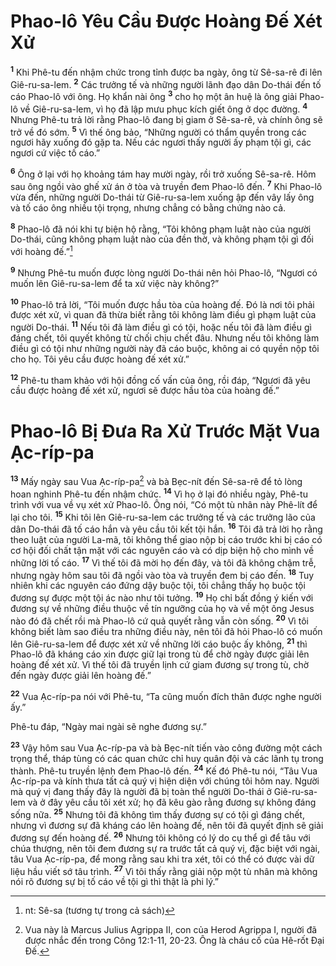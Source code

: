# Phao-lô Yêu Cầu Được Hoàng Đế Xét Xử

<sup><b>1</b></sup> Khi Phê-tu đến nhậm chức trong tỉnh được ba ngày, ông từ Sê-sa-rê đi lên Giê-ru-sa-lem. <sup><b>2</b></sup> Các trưởng tế và những người lãnh đạo dân Do-thái đến tố cáo Phao-lô với ông. Họ khẩn nài ông <sup><b>3</b></sup> cho họ một ân huệ là ông giải Phao-lô về Giê-ru-sa-lem, vì họ đã lập mưu phục kích giết ông ở dọc đường. <sup><b>4</b></sup> Nhưng Phê-tu trả lời rằng Phao-lô đang bị giam ở Sê-sa-rê, và chính ông sẽ trở về đó sớm. <sup><b>5</b></sup> Vì thế ông bảo, “Những người có thẩm quyền trong các ngươi hãy xuống đó gặp ta. Nếu các ngươi thấy người ấy phạm tội gì, các ngươi cứ việc tố cáo.”

<sup><b>6</b></sup> Ông ở lại với họ khoảng tám hay mười ngày, rồi trở xuống Sê-sa-rê. Hôm sau ông ngồi vào ghế xử án ở tòa và truyền đem Phao-lô đến. <sup><b>7</b></sup> Khi Phao-lô vừa đến, những người Do-thái từ Giê-ru-sa-lem xuống ập đến vây lấy ông và tố cáo ông nhiều tội trọng, nhưng chẳng có bằng chứng nào cả.

<sup><b>8</b></sup> Phao-lô đã nói khi tự biện hộ rằng, “Tôi không phạm luật nào của người Do-thái, cũng không phạm luật nào của đền thờ, và không phạm tội gì đối với hoàng đế.”[^1-bc8219d1-fca8-4d09-847f-ad24d77512e1]

<sup><b>9</b></sup> Nhưng Phê-tu muốn được lòng người Do-thái nên hỏi Phao-lô, “Ngươi có muốn lên Giê-ru-sa-lem để ta xử việc này không?”

<sup><b>10</b></sup> Phao-lô trả lời, “Tôi muốn được hầu tòa của hoàng đế. Đó là nơi tôi phải được xét xử, vì quan đã thừa biết rằng tôi không làm điều gì phạm luật của người Do-thái. <sup><b>11</b></sup> Nếu tôi đã làm điều gì có tội, hoặc nếu tôi đã làm điều gì đáng chết, tôi quyết không từ chối chịu chết đâu. Nhưng nếu tôi không làm điều gì có tội như những người này đã cáo buộc, không ai có quyền nộp tôi cho họ. Tôi yêu cầu được hoàng đế xét xử.”

<sup><b>12</b></sup> Phê-tu tham khảo với hội đồng cố vấn của ông, rồi đáp, “Ngươi đã yêu cầu được hoàng đế xét xử, ngươi sẽ được hầu tòa của hoàng đế.”

# Phao-lô Bị Đưa Ra Xử Trước Mặt Vua Ạc-ríp-pa

<sup><b>13</b></sup> Mấy ngày sau Vua Ạc-ríp-pa[^2-bc8219d1-fca8-4d09-847f-ad24d77512e1] và bà Bẹc-nít đến Sê-sa-rê để tỏ lòng hoan nghinh Phê-tu đến nhậm chức. <sup><b>14</b></sup> Vì họ ở lại đó nhiều ngày, Phê-tu trình với vua về vụ xét xử Phao-lô. Ông nói, “Có một tù nhân này Phê-lít để lại cho tôi. <sup><b>15</b></sup> Khi tôi lên Giê-ru-sa-lem các trưởng tế và các trưởng lão của dân Do-thái đã tố cáo hắn và yêu cầu tôi kết tội hắn. <sup><b>16</b></sup> Tôi đã trả lời họ rằng theo luật của người La-mã, tôi không thể giao nộp bị cáo trước khi bị cáo có cơ hội đối chất tận mặt với các nguyên cáo và có dịp biện hộ cho mình về những lời tố cáo. <sup><b>17</b></sup> Vì thế tôi đã mời họ đến đây, và tôi đã không chậm trễ, nhưng ngày hôm sau tôi đã ngồi vào tòa và truyền đem bị cáo đến. <sup><b>18</b></sup> Tuy nhiên khi các nguyên cáo đứng dậy buộc tội, tôi chẳng thấy họ buộc tội đương sự được một tội ác nào như tôi tưởng. <sup><b>19</b></sup> Họ chỉ bất đồng ý kiến với đương sự về những điều thuộc về tín ngưỡng của họ và về một ông Jesus nào đó đã chết rồi mà Phao-lô cứ quả quyết rằng vẫn còn sống. <sup><b>20</b></sup> Vì tôi không biết làm sao điều tra những điều này, nên tôi đã hỏi Phao-lô có muốn lên Giê-ru-sa-lem để được xét xử về những lời cáo buộc ấy không, <sup><b>21</b></sup> thì Phao-lô đã kháng cáo xin được giữ lại trong tù để chờ ngày được giải lên hoàng đế xét xử. Vì thế tôi đã truyền lịnh cứ giam đương sự trong tù, chờ đến ngày được giải lên hoàng đế.”

<sup><b>22</b></sup> Vua Ạc-ríp-pa nói với Phê-tu, “Ta cũng muốn đích thân được nghe người ấy.”

Phê-tu đáp, “Ngày mai ngài sẽ nghe đương sự.”

<sup><b>23</b></sup> Vậy hôm sau Vua Ạc-ríp-pa và bà Bẹc-nít tiến vào công đường một cách trọng thể, tháp tùng có các quan chức chỉ huy quân đội và các lãnh tụ trong thành. Phê-tu truyền lệnh đem Phao-lô đến. <sup><b>24</b></sup> Kế đó Phê-tu nói, “Tâu Vua Ạc-ríp-pa và kính thưa tất cả quý vị hiện diện với chúng tôi hôm nay. Người mà quý vị đang thấy đây là người đã bị toàn thể người Do-thái ở Giê-ru-sa-lem và ở đây yêu cầu tôi xét xử; họ đã kêu gào rằng đương sự không đáng sống nữa. <sup><b>25</b></sup> Nhưng tôi đã không tìm thấy đương sự có tội gì đáng chết, nhưng vì đương sự đã kháng cáo lên hoàng đế, nên tôi đã quyết định sẽ giải đương sự đến hoàng đế. <sup><b>26</b></sup> Nhưng tôi không có lý do cụ thể gì để tâu với chúa thượng, nên tôi đem đương sự ra trước tất cả quý vị, đặc biệt với ngài, tâu Vua Ạc-ríp-pa, để mong rằng sau khi tra xét, tôi có thể có được vài dữ liệu hầu viết sớ tâu trình. <sup><b>27</b></sup> Vì tôi thấy rằng giải nộp một tù nhân mà không nói rõ đương sự bị tố cáo về tội gì thì thật là phi lý.”

[^1-bc8219d1-fca8-4d09-847f-ad24d77512e1]: nt: Sê-sa (tương tự trong cả sách)

[^2-bc8219d1-fca8-4d09-847f-ad24d77512e1]: Vua này là Marcus Julius Agrippa II, con của Herod Agrippa I, người đã được nhắc đến trong Công 12:1-11, 20-23. Ông là cháu cố của Hê-rốt Đại Đế.
